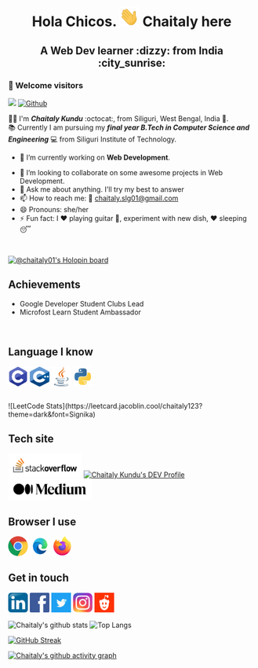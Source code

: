 <h1 align="center"> <b> Hola Chicos. <a> <img alt="C" src="https://github.com/Chaitalykundu/Chaitalykundu/blob/master/assets/wave.gif" width="40" height="40"></a>  Chaitaly here</b></h1>
<h2 align="center"> <b> A Web Dev learner :dizzy: from India :city_sunrise: </b> </h2>

### :rainbow: Welcome visitors
<!-- GitHub profile visitor count, followers-->
![](https://visitor-badge.laobi.icu/badge?page_id=Chaitalykundu.Chaitalykundu)  [![Github](https://img.shields.io/github/followers/Chaitalykundu?label=Follow&style=social)](https://github.com/Chaitalykundu)  

:raising_hand_woman: I'm ***Chaitaly Kundu*** :octocat:, from Siliguri, West Bengal, India :city_sunset:. <br>
:books: Currently I am pursuing my ***final year B.Tech in Computer Science and Engineering*** :computer: from Siliguri Institute of Technology.<br>

- 🔭 I’m currently working on **Web Development**. 
<!-- - 🌱 I’m currently learning **JAVA**. -->
- 👯 I’m looking to collaborate on some awesome projects in Web Development.
- 💬 Ask me about anything. I'll try my best to answer
- 📫 How to reach me: :e-mail: chaitaly.slg01@gmail.com
- 😄 Pronouns: she/her
- ⚡ Fun fact: I :heart: playing guitar :guitar:, experiment with new dish, :heart: sleeping :sleeping:
 <br>



[![@chaitaly01's Holopin board](https://holopin.io/api/user/board?user=chaitaly01)](https://holopin.io/@chaitaly01)



## Achievements
- Google Developer Student Clubs Lead
- Microfost Learn Student Ambassador
<br>

## Language I know

<a> <img align="center" alt="C" src="https://github.com/Chaitalykundu/Chaitalykundu/blob/master/assets/Language/c.png" width="40" height="40"></a>
<a> <img align="center" alt="C++" src="https://github.com/Chaitalykundu/Chaitalykundu/blob/master/assets/Language/cpp.png" width="40" height="40"></a>
<a> <img align="center" alt="Java" src="https://github.com/Chaitalykundu/Chaitalykundu/blob/master/assets/Language/java.png" width="40" height="40"></a>
<a> <img align="center" alt="Python" src="https://github.com/Chaitalykundu/Chaitalykundu/blob/master/assets/Language/python3.jpg" width="40" height="40"></a>

<br>
![LeetCode Stats](https://leetcard.jacoblin.cool/chaitaly123?theme=dark&font=Signika)

<br>


## Tech site

<a href="https://stackoverflow.com/users/10274210/chaitaly?tab=profile">
     <img alt="Stackoverflow" src="https://github.com/Chaitalykundu/Chaitalykundu/blob/master/assets/Tech-Site/Stackoverflow.png" width="150"></a>
     
 <a href="https://dev.to/chaitalykundu">
  <img src="https://d2fltix0v2e0sb.cloudfront.net/dev-badge.svg" alt="Chaitaly Kundu's DEV Profile" width="50"></a>
<a href="https://medium.com/@chaitaly">
  <img src="https://github.com/Chaitalykundu/Chaitalykundu/blob/master/assets/Tech-Site/m.png"  width="170">
</a>
 
 
## Browser I use

<a href="https://www.google.com/">
     <img alt="Chorme" src="https://github.com/Chaitalykundu/Chaitalykundu/blob/master/assets/Browser/chrome2.jpg" width="40" height="40"></a>
<a href="https://developer.microsoft.com/en-us/microsoft-edge/">
     <img alt="MS-Edge" src="https://github.com/Chaitalykundu/Chaitalykundu/blob/master/assets/Browser/ms_edge.jpg" width="42" height="40"></a>
<a href="https://www.mozilla.org/en-US/firefox/">
     <img alt="Firefox" src="https://github.com/Chaitalykundu/Chaitalykundu/blob/master/assets/Browser/firefox.jpg" width="40" height="40"></a>
 

## Get in touch

<a href="http://www.linkedin.com/in/chaitaly-kundu-476968175/">
     <img alt="LinkedIn" src="https://github.com/Chaitalykundu/Chaitalykundu/blob/master/assets/Social-Media/linkedin.jpg" width="40" height="40"></a>
<a href="https://www.facebook.com/profile.php?id=100008943342189">
     <img alt="facebook" src="https://github.com/Chaitalykundu/Chaitalykundu/blob/master/assets/Social-Media/facebook.png" width="40" height="40"></a>
<a href="https://twitter.com/chaitaly_kundu">
     <img alt="Twiter" src="https://github.com/Chaitalykundu/Chaitalykundu/blob/master/assets/Social-Media/twitter2.jpg" width="40" height="40"></a>
<a href="http://www.instagram.com/__m__o_n__i__">
     <img alt="Instagram" src="https://github.com/Chaitalykundu/Chaitalykundu/blob/master/assets/Social-Media/insta.jpg" width="40" height="40"></a>
<a href="https://www.reddit.com/user/Chaitaly-89">
     <img alt="Reddit" src="https://github.com/Chaitalykundu/Chaitalykundu/blob/master/assets/Social-Media/reddit.png" width="40" height="40"></a>
     
     

     
<!--   Most used Language    -->
![Chaitaly's github stats](https://github-readme-stats.vercel.app/api?username=Chaitalykundu&show_icons=true&theme=radical )     ![Top Langs](https://github-readme-stats.vercel.app/api/top-langs/?username=Chaitalykundu&theme=radical)


<!-- Streak  -->
[![GitHub Streak](https://github-readme-streak-stats.herokuapp.com?user=Chaitalykundu&theme=radical&date_format=M%20j%5B%2C%20Y%5D)](https://git.io/streak-stats) 
<!-- [![Top Langs](https://github-readme-stats.vercel.app/api/top-langs/?username=Chaitalykundu&layout=compact&theme=radical)](https://github.com/Chaitalykundu/github-readme-stats) -->



<!-- ![Top Langs](https://github-readme-stats.vercel.app/api/top-langs/?username=Chaitalykundu&langs_count=8&theme=radical) -->

<!-- Activity Graph -->
[![Chaitaly's github activity graph](https://activity-graph.herokuapp.com/graph?username=Chaitalykundu&theme=radical)](https://github.com/Chaitalykundu/github-readme-activity-graph)

